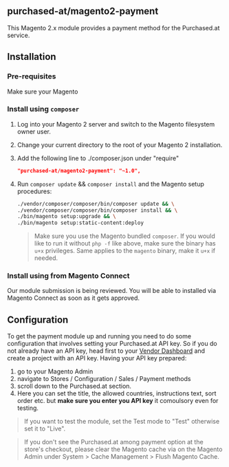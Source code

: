 ## purchased-at/magento2-payment

This Magento 2.x module provides a payment method for the Purchased.at service.

## Installation

### Pre-requisites
Make sure your Magento 

### Install using `composer`

1. Log into your Magento 2 server and switch to the Magento filesystem owner user.
2. Change your current directory to the root of your Magento 2 installation.
3. Add the following line to ./composer.json under "require"

  	```json
  	"purchased-at/magento2-payment": "~1.0",
  	```

3. Run `composer update` && `composer install` and the Magento setup procedures:

  	```bash
  	./vendor/composer/composer/bin/composer update && \
  	./vendor/composer/composer/bin/composer install && \
  	./bin/magento setup:upgrade && \
  	./bin/magento setup:static-content:deploy
  	```
	> Make sure you use the Magento bundled `composer`. If you would like to run it without `php -f` like above, make sure the binary has `u+x` privileges. Same applies to the `magento` binary, make it `u+x` if needed.

### Install using from Magento Connect
Our module submission is being reviewed. You will be able to installed via Magento Connect as soon as it gets approved.

## Configuration
To get the payment module up and running you need to do some configuration that involves setting your Purchased.at API key. So if you do not already have an API key, head first to your [Vendor Dashboard](https://vendor.purchased.at/) and create a project with an API key.
Having your API key prepared:
1. go to your Magento Admin 
2. navigate to Stores / Configuration / Sales / Payment methods 
3. scroll down to the Purchased.at section. 
4. Here you can set the title, the allowed countries, instructions text, sort order etc. but **make sure you enter you API key** it comoulsory even for testing. 

> If you want to test the module, set the Test mode to "Test" otherwise set it to "Live".


> If you don't see the Purchased.at among payment option at the store's checkout, please clear the Magento cache via on the Magento Admin under System > Cache Management > Flush Magento Cache.